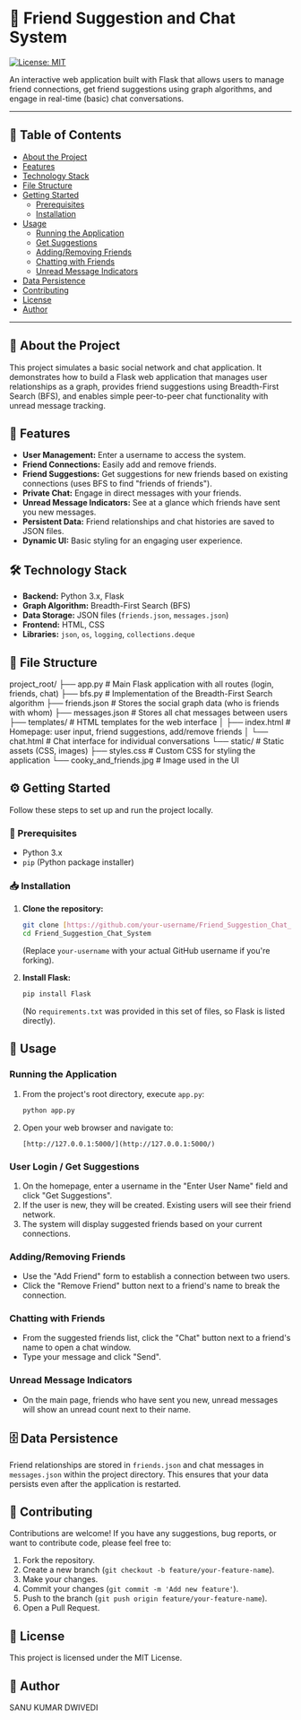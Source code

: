 # 🤝 Friend Suggestion and Chat System

[![License: MIT](https://img.shields.io/badge/License-MIT-yellow.svg)](LICENSE)

An interactive web application built with Flask that allows users to manage friend connections, get friend suggestions using graph algorithms, and engage in real-time (basic) chat conversations.

---

## 📑 Table of Contents

-   [About the Project](#about-the-project)
-   [Features](#features)
-   [Technology Stack](#technology-stack)
-   [File Structure](#file-structure)
-   [Getting Started](#getting-started)
    -   [Prerequisites](#prerequisites)
    -   [Installation](#installation)
-   [Usage](#usage)
    -   [Running the Application](#running-the-application)
    -   [Get Suggestions](#user-login--get-suggestions)
    -   [Adding/Removing Friends](#addingremoving-friends)
    -   [Chatting with Friends](#chatting-with-friends)
    -   [Unread Message Indicators](#unread-message-indicators)
-   [Data Persistence](#data-persistence)
-   [Contributing](#contributing)
-   [License](#license)
-   [Author](#author)

---

## 📌 About the Project

This project simulates a basic social network and chat application. It demonstrates how to build a Flask web application that manages user relationships as a graph, provides friend suggestions using Breadth-First Search (BFS), and enables simple peer-to-peer chat functionality with unread message tracking.

## 🚀 Features

* **User Management:** Enter a username to access the system.
* **Friend Connections:** Easily add and remove friends.
* **Friend Suggestions:** Get suggestions for new friends based on existing connections (uses BFS to find "friends of friends").
* **Private Chat:** Engage in direct messages with your friends.
* **Unread Message Indicators:** See at a glance which friends have sent you new messages.
* **Persistent Data:** Friend relationships and chat histories are saved to JSON files.
* **Dynamic UI:** Basic styling for an engaging user experience.

## 🛠️ Technology Stack

* **Backend:** Python 3.x, Flask
* **Graph Algorithm:** Breadth-First Search (BFS)
* **Data Storage:** JSON files (`friends.json`, `messages.json`)
* **Frontend:** HTML, CSS
* **Libraries:** `json`, `os`, `logging`, `collections.deque`

## 📁 File Structure














project_root/
├── app.py                     # Main Flask application with all routes (login, friends, chat)
├── bfs.py                     # Implementation of the Breadth-First Search algorithm
├── friends.json               # Stores the social graph data (who is friends with whom)
├── messages.json              # Stores all chat messages between users
├── templates/                 # HTML templates for the web interface
│   ├── index.html             # Homepage: user input, friend suggestions, add/remove friends
│   └── chat.html              # Chat interface for individual conversations
└── static/                    # Static assets (CSS, images)
├── styles.css             # Custom CSS for styling the application
└── cooky_and_friends.jpg  # Image used in the UI















## ⚙️ Getting Started

Follow these steps to set up and run the project locally.

### 📌 Prerequisites

* Python 3.x
* `pip` (Python package installer)

### 📥 Installation

1.  **Clone the repository:**
    ```bash
    git clone [https://github.com/your-username/Friend_Suggestion_Chat_System.git](https://github.com/your-username/Friend_Suggestion_Chat_System.git)
    cd Friend_Suggestion_Chat_System
    ```
    (Replace `your-username` with your actual GitHub username if you're forking).

2.  **Install Flask:**
    ```bash
    pip install Flask
    ```
    (No `requirements.txt` was provided in this set of files, so Flask is listed directly).

## 🧪 Usage

### Running the Application

1.  From the project's root directory, execute `app.py`:
    ```bash
    python app.py
    ```
2.  Open your web browser and navigate to:
    ```
    [http://127.0.0.1:5000/](http://127.0.0.1:5000/)
    ```

### User Login / Get Suggestions

1.  On the homepage, enter a username in the "Enter User Name" field and click "Get Suggestions".
2.  If the user is new, they will be created. Existing users will see their friend network.
3.  The system will display suggested friends based on your current connections.

### Adding/Removing Friends

* Use the "Add Friend" form to establish a connection between two users.
* Click the "Remove Friend" button next to a friend's name to break the connection.

### Chatting with Friends

* From the suggested friends list, click the "Chat" button next to a friend's name to open a chat window.
* Type your message and click "Send".

### Unread Message Indicators

* On the main page, friends who have sent you new, unread messages will show an unread count next to their name.

## 🗄️ Data Persistence

Friend relationships are stored in `friends.json` and chat messages in `messages.json` within the project directory. This ensures that your data persists even after the application is restarted.

## 🤝 Contributing

Contributions are welcome! If you have any suggestions, bug reports, or want to contribute code, please feel free to:

1.  Fork the repository.
2.  Create a new branch (`git checkout -b feature/your-feature-name`).
3.  Make your changes.
4.  Commit your changes (`git commit -m 'Add new feature'`).
5.  Push to the branch (`git push origin feature/your-feature-name`).
6.  Open a Pull Request.

## 📄 License

This project is licensed under the MIT License.

## 👤 Author

SANU KUMAR DWIVEDI
